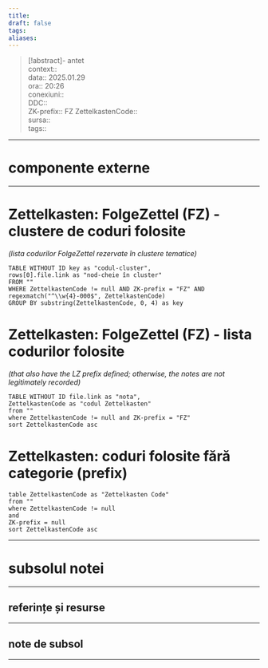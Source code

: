 ```yaml
---
title: 
draft: false
tags: 
aliases:
---
```

> [!abstract]- antet  
> context::  
> data:: 2025.01.29  
> ora:: 20:26  
> conexiuni::  
> DDC::  
> ZK-prefix::  FZ
> ZettelkastenCode::  
> sursa::  
> tags::  


---
# componente externe


---

# Zettelkasten: FolgeZettel (FZ) - clustere de coduri folosite
*(lista codurilor FolgeZettel rezervate în clustere tematice)*

```dataview
TABLE WITHOUT ID key as "codul-cluster", 
rows[0].file.link as "nod-cheie în cluster"
FROM ""
WHERE ZettelkastenCode != null AND ZK-prefix = "FZ" AND regexmatch("^\\w{4}-000$", ZettelkastenCode)
GROUP BY substring(ZettelkastenCode, 0, 4) as key
```

# Zettelkasten: FolgeZettel (FZ) - lista codurilor folosite
*(that also have the LZ prefix defined; otherwise, the notes are not legitimately recorded)*

```dataview
TABLE WITHOUT ID file.link as "nota",
ZettelkastenCode as "codul Zettelkasten"
from ""
where ZettelkastenCode != null and ZK-prefix = "FZ"
sort ZettelkastenCode asc
```

# Zettelkasten: coduri folosite fără categorie (prefix)

```dataview
table ZettelkastenCode as "Zettelkasten Code"
from ""
where ZettelkastenCode != null
and
ZK-prefix = null
sort ZettelkastenCode asc
```
 



---
# subsolul notei
---
## referințe și resurse


---
## note de subsol
---


